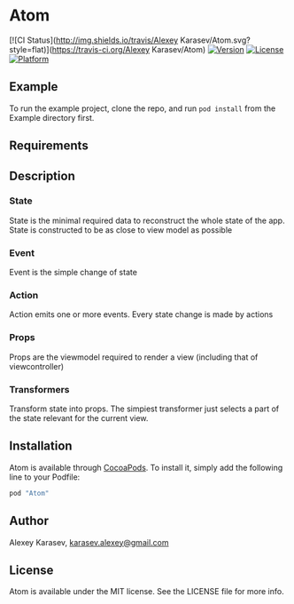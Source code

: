 # Atom

[![CI Status](http://img.shields.io/travis/Alexey Karasev/Atom.svg?style=flat)](https://travis-ci.org/Alexey Karasev/Atom)
[![Version](https://img.shields.io/cocoapods/v/Atom.svg?style=flat)](http://cocoapods.org/pods/Atom)
[![License](https://img.shields.io/cocoapods/l/Atom.svg?style=flat)](http://cocoapods.org/pods/Atom)
[![Platform](https://img.shields.io/cocoapods/p/Atom.svg?style=flat)](http://cocoapods.org/pods/Atom)

## Example

To run the example project, clone the repo, and run `pod install` from the Example directory first.

## Requirements

## Description

### State

State is the minimal required data to reconstruct the whole state of the app. State is constructed
to be as close to view model as possible

### Event

Event is the simple change of state

### Action

Action emits one or more events. Every state change is made by actions
 
### Props

Props are the viewmodel required to render a view (including that of viewcontroller)

### Transformers

Transform state into props. The simpiest transformer just selects a part of the state relevant for 
 the current view.
 

## Installation

Atom is available through [CocoaPods](http://cocoapods.org). To install
it, simply add the following line to your Podfile:

```ruby
pod "Atom"
```

## Author

Alexey Karasev, karasev.alexey@gmail.com

## License

Atom is available under the MIT license. See the LICENSE file for more info.
